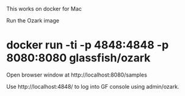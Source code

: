 This works on docker for Mac

Run the Ozark image

# docker run -ti -p 4848:4848 -p 8080:8080 glassfish/ozark
Open browser window at http://localhost:8080/samples

Use http://localhost:4848/ to log into GF console using admin/ozark.

